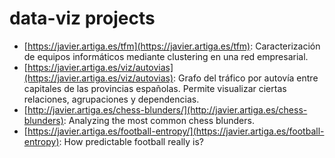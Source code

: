 # data-viz projects

- [https://javier.artiga.es/tfm](https://javier.artiga.es/tfm): Caracterización de equipos informáticos mediante clustering en una red empresarial.
- [https://javier.artiga.es/viz/autovias](https://javier.artiga.es/viz/autovias): Grafo del tráfico por autovía entre capitales de las provincias españolas. Permite visualizar ciertas relaciones, agrupaciones y dependencias.
- [http://javier.artiga.es/chess-blunders/](http://javier.artiga.es/chess-blunders): Analyzing the most common chess blunders.
- [https://javier.artiga.es/football-entropy/](https://javier.artiga.es/football-entropy): How predictable football really is?
